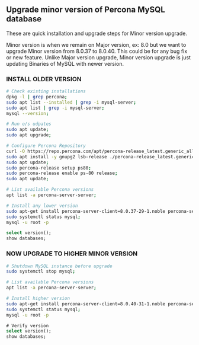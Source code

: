 ## Upgrade minor version of Percona MySQL database

These are quick installation and upgrade steps for Minor version upgrade.

Minor version is when we remain on Major version, ex: 8.0 but we want to upgrade Minor version from 8.0.37 to 8.0.40. This could be for any bug fix or new feature.
Unlike Major version upgrade, Minor version upgrade is just updating Binaries of MySQL with newer version.

### INSTALL OLDER VERSION

```sh
# Check existing installations
dpkg -l | grep percona;
sudo apt list --installed | grep -i mysql-server;
sudo apt list | grep -i mysql-server;
mysql --version;

# Run o/s udpates
sudo apt update;
sudo apt upgrade;

# Configure Percona Repository
curl -O https://repo.percona.com/apt/percona-release_latest.generic_all.deb;
sudo apt install -y gnupg2 lsb-release ./percona-release_latest.generic_all.deb;
sudo apt update;
sudo percona-release setup ps80;
sudo percona-release enable ps-80 release;
sudo apt update;

# List available Percona versions 
apt list -a percona-server-server;

# Install any lower version
sudo apt-get install percona-server-client=8.0.37-29-1.noble percona-server-common=8.0.37-29-1.noble percona-server-server=8.0.37-29-1.noble;
sudo systemctl status mysql;
mysql -u root -p
```

```sql
select version();
show databases;
```

### NOW UPGRADE TO HIGHER MINOR VERSION

```sh
# Shutdown MySQL instance before upgrade 
sudo systemctl stop mysql;

# List available Percona versions 
apt list -a percona-server-server;

# Install higher version
sudo apt-get install percona-server-client=8.0.40-31-1.noble percona-server-common=8.0.40-31-1.noble percona-server-server=8.0.40-31-1.noble;
sudo systemctl status mysql;
mysql -u root -p
```

```sql
# Verify version
select version();
show databases;
```